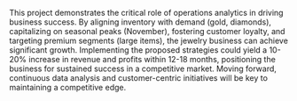This project demonstrates the critical role of operations analytics in driving business success. By aligning inventory with demand (gold, diamonds), capitalizing on seasonal peaks (November), fostering customer loyalty, and targeting premium segments (large items), the jewelry business can achieve significant growth. Implementing the proposed strategies could yield a 10-20% increase in revenue and profits within 12-18 months, positioning the business for sustained success in a competitive market. Moving forward, continuous data analysis and customer-centric initiatives will be key to maintaining a competitive edge.
